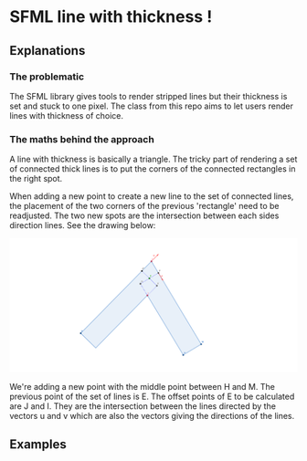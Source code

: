 # SFML line with thickness !

## Explanations
### The problematic

The SFML library gives tools to render stripped lines but their thickness is set and stuck to one pixel. The class from this repo aims to let users render lines with thickness of choice. 

### The maths behind the approach

A line with thickness is basically a triangle. The tricky part of rendering a set of connected thick lines is to put the corners of the connected rectangles in the right spot.

When adding a new point to create a new line to the set of connected lines, the placement of the two corners of the previous 'rectangle' need to be readjusted. The two new spots are the intersection between each sides direction lines. See the drawing below:

![Drawing of the math model](https://github.com/grybouilli/SFML-line-with-thickness/blob/1e89c4b1115d3eaaa6852aa5001920c09bc7d5c1/thick_line_math_model.png)

We're adding a new point with the middle point between H and M. The previous point of the set of lines is E. The offset points of E to be calculated are J and I. They are the intersection between the lines directed by the vectors u and v which are also the vectors giving the directions of the lines.

## Examples

